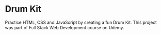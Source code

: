 # Drum Kit
Practice HTML, CSS and JavaScript by creating a fun Drum Kit.
This project was part of Full Stack Web Development course on Udemy.

